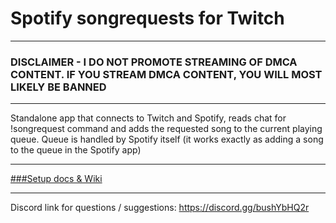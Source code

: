 # Spotify songrequests for Twitch
---------
### DISCLAIMER - I DO NOT PROMOTE STREAMING OF DMCA CONTENT. IF YOU STREAM DMCA CONTENT, YOU WILL MOST LIKELY BE BANNED
--------

Standalone app that connects to Twitch and Spotify, reads chat for !songrequest command and adds the requested song to the current playing queue. Queue is handled by Spotify itself (it works exactly as adding a song to the queue in the Spotify app)

--------
[###Setup docs & Wiki](https://github.com/KumoKairo/Spotify-Twitch-Song-Requests/wiki)

--------
Discord link for questions / suggestions: https://discord.gg/bushYbHQ2r
